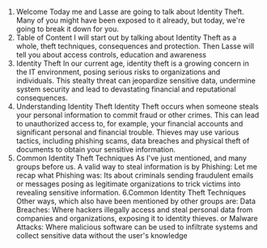 1. Welcome
Today me and Lasse are going to talk about Identity Theft.
Many of you might have been exposed to it already, but today, we're going to break it down for you. 
2. Table of Content
I will start out by talking about Identity Theft as a whole, theft techniques, consequences and protection.
Then Lasse will tell you about access controls, education and awareness
3. Identity Theft
In our current age, identity theft is a growing concern in the IT environment, posing serious risks to organizations and individuals.
This stealty threat can jeopardize sensitive data, undermine system security and lead to devastating financial and reputational consequences.
4. Understanding Identity Theft
Identity Theft occurs when someone steals your personal information to commit fraud or other crimes.
This can lead to unauthorized access to, for example, your financial accounts and significant personal and financial trouble.
Thieves may use various tactics, including phishing scams, data breaches and physical theft of documents to obtain your sensitive information.
5. Common Identity Theft Techniques
As I've just mentioned, and many groups before us. A valid way to steal information is by Phishing:
Let me recap what Phishing was: Its about criminals sending fraudulent emails or messages posing as legitimate organizations to trick victims into revealing sensitive information.
6.Common Identity Theft Techniques
Other ways, which also have been mentioned by other groups are:
Data Breaches: Where hackers illegally access and steal personal data from companies and organizations, exposing it to identity thieves.
or
Malware Attacks: Where malicious software can be used to infiltrate systems and collect sensitive data without the user's knowledge